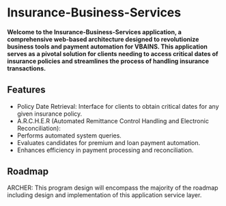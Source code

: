 # Insurance-Business-Services

#### Welcome to the Insurance-Business-Services application, a comprehensive web-based architecture designed to revolutionize business tools and payment automation for VBAINS. This application serves as a pivotal solution for clients needing to access critical dates of insurance policies and streamlines the process of handling insurance transactions.

## Features

- Policy Date Retrieval: Interface for clients to obtain critical dates for any given insurance policy.
- A.R.C.H.E.R (Automated Remittance Control Handling and Electronic Reconciliation):
- Performs automated system queries.
- Evaluates candidates for premium and loan payment automation.
- Enhances efficiency in payment processing and reconciliation.

## Roadmap

ARCHER: This program design will encompass the majority of the roadmap including design and implementation of this application service layer.




